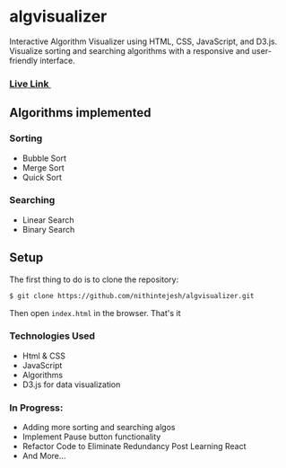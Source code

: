 # algvisualizer
Interactive Algorithm Visualizer using HTML, CSS, JavaScript, and D3.js. Visualize sorting and searching algorithms with a responsive and user-friendly interface.

### <a href="https://algvisualizer-site.netlify.app">Live Link <img src="https://user-images.githubusercontent.com/26277680/161445394-01bc2179-9fb4-4e57-9cd1-76c47e244ff6.png" data-canonical-src="https://gyazo.com/eb5c5741b6a9a16c692170a41a49c858.png" width="15" height="auto" /></a>

## Algorithms implemented

### Sorting
- Bubble Sort
- Merge Sort
- Quick Sort

### Searching
- Linear Search
- Binary Search


## Setup

The first thing to do is to clone the repository:

```sh
$ git clone https://github.com/nithintejesh/algvisualizer.git
```
Then open `index.html` in the browser. That's it

### Technologies Used

* Html & CSS
* JavaScript
* Algorithms
* D3.js for data visualization


### In Progress:

* Adding more sorting and searching algos
* Implement Pause button functionality
* Refactor Code to Eliminate Redundancy Post Learning React
* And More...

### 
